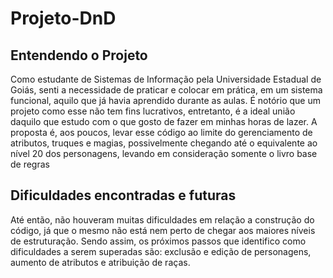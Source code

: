 # Projeto-DnD



## Entendendo o Projeto
Como estudante de Sistemas de Informação pela Universidade Estadual de Goiás, senti a necessidade de praticar e colocar em prática, em um sistema funcional, aquilo que já havia aprendido durante as aulas. É notório que um projeto como esse não tem fins lucrativos, entretanto, é a ideal união daquilo que estudo com o que gosto de fazer em minhas horas de lazer.
A proposta é, aos poucos, levar esse código ao limite do gerenciamento de atributos, truques e magias, possivelmente chegando até o equivalente ao nível 20 dos personagens, levando em consideração somente o livro base de regras

## Dificuldades encontradas e futuras
Até então, não houveram muitas dificuldades em relação a construção do código, já que o mesmo não está nem perto de chegar aos maiores níveis de estruturação.
Sendo assim, os próximos passos que identifico como dificuldades a serem superadas são: exclusão e edição de personagens, aumento de atributos e atribuição de raças.
